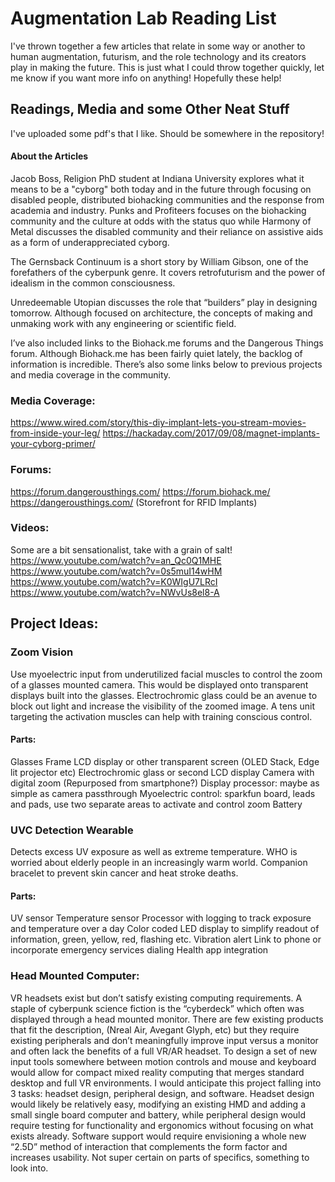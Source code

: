 # Augmentation Lab Reading List
I've thrown together a few articles that relate in some way or another to human augmentation, futurism, and the role technology and its creators play in making the future. This is just what I could throw together quickly, let me know if you want more info on anything! Hopefully these help!
## Readings, Media and some Other Neat Stuff
I've uploaded some pdf's that I like. Should be somewhere in the repository!
#### About the Articles
Jacob Boss, Religion PhD student at Indiana University explores what it means to be a "cyborg" both today and in the future through focusing on disabled people, distributed biohacking communities and the response from academia and industry.  Punks and Profiteers focuses on the biohacking community and the culture at odds with the status quo while Harmony of Metal discusses the disabled community and their reliance on assistive aids as a form of underappreciated cyborg.

The Gernsback Continuum is a short story by William Gibson, one of the forefathers of the cyberpunk genre. It covers retrofuturism and the power of idealism in the common consciousness.

Unredeemable Utopian discusses the role that “builders” play in designing tomorrow. Although focused on architecture, the concepts of making and unmaking work with any engineering or scientific field.

I’ve also included links to the Biohack.me forums and the Dangerous Things forum.  Although Biohack.me has been fairly quiet lately, the backlog of information is incredible. There’s also some links below to previous projects and media coverage in the community.
### Media Coverage:
https://www.wired.com/story/this-diy-implant-lets-you-stream-movies-from-inside-your-leg/
https://hackaday.com/2017/09/08/magnet-implants-your-cyborg-primer/
### Forums:
https://forum.dangerousthings.com/
https://forum.biohack.me/
https://dangerousthings.com/ (Storefront for RFID Implants)
### Videos:
Some are a bit sensationalist, take with a grain of salt!
https://www.youtube.com/watch?v=an_Qc0Q1MHE
https://www.youtube.com/watch?v=0s5muI14wHM
https://www.youtube.com/watch?v=K0WIgU7LRcI
https://www.youtube.com/watch?v=NWvUs8el8-A

## Project Ideas:
### Zoom Vision
Use myoelectric input from underutilized facial muscles to control the zoom of a glasses mounted camera. This would be displayed onto transparent displays built into the glasses. Electrochromic glass could be an avenue to block out light and increase the visibility of the zoomed image. A tens unit targeting the activation muscles can help with training conscious control.
#### Parts:
Glasses Frame
LCD display or other transparent screen (OLED Stack, Edge lit projector etc)
Electrochromic glass or second LCD display
Camera with digital zoom (Repurposed from smartphone?)
Display processor: maybe as simple as camera passthrough
Myoelectric control: sparkfun board, leads and pads, use two separate areas to activate and control zoom
Battery
### UVC Detection Wearable
Detects excess UV exposure as well as extreme temperature. WHO is worried about elderly people in an increasingly warm world. Companion bracelet to prevent skin cancer and heat stroke deaths.
#### Parts:
UV sensor
Temperature sensor
Processor with logging to track exposure and temperature over a day
Color coded LED display to simplify readout of information, green, yellow, red, flashing etc.
Vibration alert
Link to phone or incorporate emergency services dialing
Health app integration
### Head Mounted Computer:
VR headsets exist but don’t satisfy existing computing requirements. A staple of cyberpunk science fiction is the “cyberdeck” which often was displayed through a head mounted monitor. There are few existing products that fit the description, (Nreal Air, Avegant Glyph, etc) but they require existing peripherals and don’t meaningfully improve input versus a monitor and often lack the benefits of a full VR/AR headset. To design a set of new input tools somewhere between motion controls and mouse and keyboard would allow for compact mixed reality computing that merges standard desktop and full VR environments. I would anticipate this project falling into 3 tasks: headset design, peripheral design, and software. Headset design would likely be relatively easy, modifying an existing HMD and adding a small single board computer and battery, while peripheral design would require testing for functionality and ergonomics without focusing on what exists already. Software support would require envisioning a whole new “2.5D” method of interaction that complements the form factor and increases usability. Not super certain on parts of specifics, something to look into.
